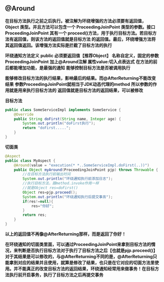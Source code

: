 ## @Around

**在目标方法执行之前之后执行。被注解为环绕增强的方法必须要有返回值，Object 类型。并且方法可以包含一个 ProceedingJoinPoint 类型的参数。接口 ProceedingJoinPoint 其有一个 proceed()方法，用于执行目标方法。若目标方法有返回值，则该方法的返回值就是目标方法 的返回值。最后，环绕增强方法将其返回值返回。该增强方法实际是拦截了目标方法的执行**

**环绕通知方法定义**
**public 必须要返回值【推荐Object】 名称自定义，固定的参数ProceedingJoinPoint**
**加上@Around注解  属性value:切入点表达式**
**在方法的前后都能增加功能，是最强的通知**
**能够控制目标方法是否被调用执行**

**能够修改目标方法的执行结果，影响最后的结果。而@AfterReturning不能改变结果**
**参数ProceedingJoinPoint就相当于JDK动态代理的method**
**所以参数的作用就是用来执行目标方法的**
**返回值就是目标方法的返回结果，可以被修改**

**目标方法**

```Java
public class SomeServiceImpl implements SomeService {
    @Override
    public String doFirst(String name, Integer age) {
        System.out.println("doFirst执行");
        return "doFirst.....";
    }
}
```

**切面类**

```Java
@Aspect
public class MyAspect {
    @Around(value = "execution(* *..SomeServiceImpl.doFirst(..))")
    public Object myAround(ProceedingJoinPoint pjp) throws Throwable {
        //在目标方法执行前输出时间
        System.out.println("环绕通知执行前添加日志");
        //执行目标方法，跟method.invoke作用一样
        //就是Object res=doFirst()
        Object res=pjp.proceed();
        System.out.println("环绕通知执行后提交事务");
        if(res!=null){
            res="你好";
        }
        return res;
    }
}
```

**以上的返回值不再像@AfterReturning那样，而是返回了你好！**



**在环绕通知的切面类里面，可以通过ProceedingJoinPoint来拿到目标方法的情况，来判断是否执行目标方法对于执行了目标方法之后【也就是pjp.proceed()】对于其结果是可以修改的，与@AfterReturning不同的是，@AfterReturning只能拿到对应的结果并且使用，就算是修改了结果，也只是在它对应的切面方法里使用。并不能真正的改变目标方法的返回结果，环绕通知经常用来做事务！在目标方法执行前开启事务，执行了目标方法之后再提交事务**

